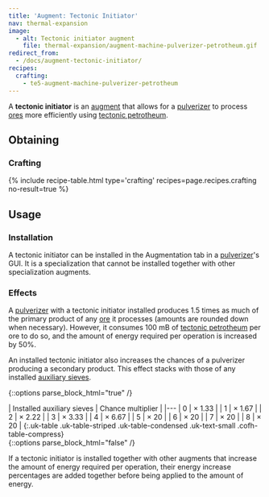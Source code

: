 ```yaml
---
title: 'Augment: Tectonic Initiator'
nav: thermal-expansion
image:
  - alt: Tectonic initiator augment
    file: thermal-expansion/augment-machine-pulverizer-petrotheum.gif
redirect_from:
  - /docs/augment-tectonic-initiator/
recipes:
  crafting:
    - te5-augment-machine-pulverizer-petrotheum
---
```


A **tectonic initiator** is an [augment](/docs/thermal-expansion/augments/) that allows for a
[pulverizer](/docs/thermal-expansion/pulverizer/) to process
[ores](/docs/thermal-expansion/pulverizer/#ore-processing) more efficiently using [tectonic
petrotheum](/docs/thermal-foundation/tectonic-petrotheum/).


Obtaining
---------

### Crafting
{% include recipe-table.html type='crafting' recipes=page.recipes.crafting no-result=true %}


Usage
-----

### Installation
A tectonic initiator can be installed in the Augmentation tab in a
[pulverizer](/docs/thermal-expansion/pulverizer/)'s GUI. It is a specialization that cannot be
installed together with other specialization augments.

### Effects
A [pulverizer](/docs/thermal-expansion/pulverizer/) with a tectonic initiator installed produces
1.5 times as much of the primary product of any
[ore](/docs/thermal-expansion/pulverizer/#ore-processing) it processes (amounts are rounded down
when necessary). However, it consumes 100 mB of [tectonic
petrotheum](/docs/thermal-foundation/tectonic-petrotheum/) per ore to do so, and the amount of
energy required per operation is increased by 50%.

An installed tectonic initiator also increases the chances of a pulverizer
producing a secondary product. This effect stacks with those of any installed
[auxiliary sieves](/docs/thermal-expansion/augment-auxiliary-sieve/).

<!--
modifiedChance = 100 - amount * 15 - 25   (minimum is 5)
multiplier = 100 / modifiedChance
-->

{::options parse_block_html="true" /}
<div class="uk-overflow-container">
| Installed auxiliary sieves | Chance multiplier |
|---
| 0 | × 1.33 |
| 1 | × 1.67 |
| 2 | × 2.22 |
| 3 | × 3.33 |
| 4 | × 6.67 |
| 5 | × 20 |
| 6 | × 20 |
| 7 | × 20 |
| 8 | × 20 |
{:.uk-table .uk-table-striped .uk-table-condensed .uk-text-small .cofh-table-compress}
</div>
{::options parse_block_html="false" /}

If a tectonic initiator is installed together with other augments that increase
the amount of energy required per operation, their energy increase percentages
are added together before being applied to the amount of energy.
